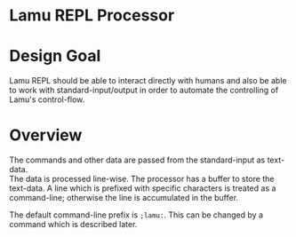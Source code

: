 Lamu REPL Processor
======================

# Design Goal #
Lamu REPL should be able to interact directly with humans and also be able to 
work with standard-input/output in order to automate the controlling of Lamu's 
control-flow.

# Overview #
The commands and other data are passed from the standard-input as text-data.  
The data is processed line-wise. The processor has a buffer to store the 
text-data. A line which is prefixed with specific characters is treated as a 
command-line;  otherwise the line is accumulated in the buffer.

The default command-line prefix is `;lamu:`. This can be changed by a command 
which is described later.




